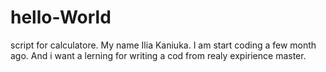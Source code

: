 # hello-World
script for calculatore.
My name Ilia Kaniuka.
I am start coding a few month ago.
And i want a lerning for writing a cod from realy expirience master.


